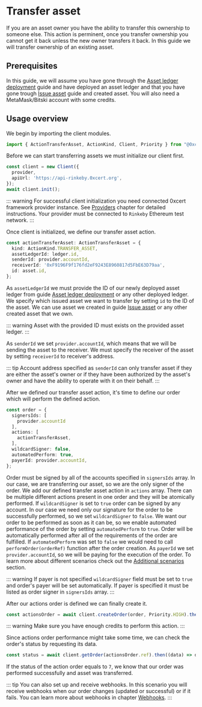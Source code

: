 # Transfer asset

If you are an asset owner you have the ability to transfer this ownership to someone else. This action is perminent, once you transfer ownership you cannot get it back unless the new owner transfers it back. In this guide we will transfer ownership of an existing asset.

## Prerequisites

In this guide, we will assume you have gone through the [Asset ledger deployment](asset-ledger-deployment.html#asset-ledger-deployment) guide and have deployed an asset ledger and that you have gone trough [Issue asset](asset-ledger-deployment.html#asset-ledger-deployment) guide and created asset. You will also need a MetaMask/Bitski account with some credits.

## Usage overview

We begin by importing the client modules.

```ts
import { ActionTransferAsset, ActionKind, Client, Priority } from "@0xcert/client";
```

Before we can start transferring assets we must initialize our client first.

```ts
const client = new Client({
  provider,
  apiUrl: 'https://api-rinkeby.0xcert.org',
});
await client.init();
```
::: warning
For successful client initialization you need connected 0xcert framework provider instance. See [Providers](providers.html#providers) chapter for detailed instructions. Your provider must be connected to `Rinkeby` Ethereum test network.
:::

Once client is initialized, we define our transfer asset action.

```ts
const actionTransferAsset: ActionTransferAsset = {
  kind: ActionKind.TRANSFER_ASSET,
  assetLedgerId: ledger.id,
  senderId: provider.accountId,
  receiverId: '0xF9196F9f176fd2eF9243E8960817d5FbE63D79aa',
  id: asset.id,
};
```
As `assetLedgerId` we must provide the ID of our newly deployed asset ledger from guide [Asset ledger deployment](asset-ledger-deployment.html#asset-ledger-deployment) or any other deployed ledger. We specify which issued asset we want to transfer by setting `id` to the ID of the asset. We can use asset we created in guide [Issue asset](issue-asset.html#prerequisites) or any other created asset that we own.

::: warning
Asset with the provided ID must exists on the provided asset ledger.
:::

As `senderId` we set `provider.accountId`, which means that we will be sending the asset to the receiver. We must specify the receiver of the asset by setting `receiverId` to receiver's address.

::: tip
Account address specified as `senderId` can only transfer asset if they are either the asset's owner or if they have been authorized by the asset's owner and have the ability to operate with it on their behalf.
:::

After we defined our transfer asset action, it's time to define our order which will perform the defined action.

```ts
const order = {
  signersIds: [
    provider.accountId
  ],
  actions: [
    actionTransferAsset,
  ],
  wildcardSigner: false,
  automatedPerform: true,
  payerId: provider.accountId,
};
```

Order must be signed by all of the accounts specified in `signersIds` array. In our case, we are transferring our asset, so we are the only signer of the order. We add our defined transfer asset action in `actions` array. There can be multiple different actions present in one order and they will be atomically performed. If `wildcardSigner` is set to `true` order can be signed by any account. In our case we need only our signature for the order to be successfully performed, so we set `wildcardSigner` to `false`. We want our order to be performed as soon as it can be, so we enable automated performance of the order by setting `automatedPerform` to `true`. Order will be automatically performed after all of the requirements of the order are fulfilled. If `automatedPerform` was set to `false` we would need to call `performOrder(orderRef)` function after the order creation. As `payerId` we set `provider.accountId`, so we will be paying for the execution of the order. To learn more about different scenarios check out the [Additional scenarios](additional-scenarios.html) section.

::: warning
If payer is not specified `wildcardSigner` field must be set to `true` and order's payer will be set automatically. If payer is specified it must be listed as order signer in `signersIds` array.
:::

After our actions order is defined we can finally create it.

```ts
const actionsOrder = await client.createOrder(order, Priority.HIGH).then((data) => data.data);
```

::: warning
Make sure you have enough credits to perform this action.
:::

Since actions order performance might take some time, we can check the order's status by requesting its data.

```ts
const status = await client.getOrder(actionsOrder.ref).then((data) => data.data.status);
```

If the status of the action order equals to `7`, we know that our order was performed successfully and asset was transferred.

::: tip
You can also set up and receive webhooks. In this scenario you will receive webhooks when our order changes (updated or successful) or if it fails. You can learn more about webhooks in chapter [Webhooks](api/api/client.html#webhooks). 
:::